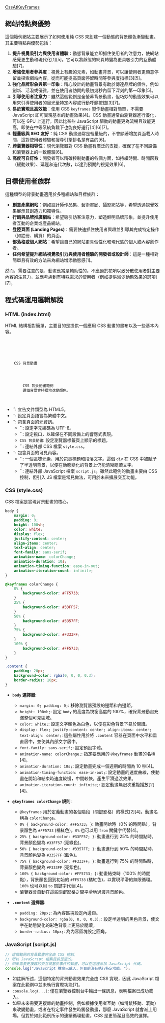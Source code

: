 <a href="https://alfo0924.github.io/CssAtKeyFrames/">CssAtKeyFrames</a>
## 網站特點與優勢

這個範例網站主要展示了如何使用純 CSS 來創建一個動態的背景顏色漸變動畫。其主要特點與優勢包括：

1.  **提升視覺吸引力與使用者體驗**：動態背景能立即抓住使用者的注意力，使網站感覺更生動和現代化[1][5]。它可以將靜態的網頁轉變為更具吸引力的互動體驗[7]。
2.  **增強使用者參與度**：視覺上有趣的元素，如動畫背景，可以讓使用者更願意停留並探索網站內容，從而可能提高頁面停留時間等參與度指標[3][5]。
3.  **強化品牌形象與第一印象**：精心設計的動畫背景有助於傳達品牌的個性，例如創新、活潑或優雅，並在使用者訪問的最初幾秒內留下深刻的第一印象[5]。
4.  **引導使用者注意力**：雖然這個範例是全螢幕背景動畫，但巧妙的動態效果可以用來引導使用者的目光至特定內容或行動呼籲按鈕[3][7]。
5.  **易於實現且高效能**：使用 CSS `keyframes` 製作動畫相對簡單，不需要 JavaScript 即可實現基本的動畫效果[4]。CSS 動畫通常由瀏覽器進行優化，可以在 GPU 上運行，因此比某些 JavaScript 驅動的動畫更為流暢且效能更高，即使在中等系統負載下也能良好運行[4][6][7]。
6.  **輕量級與 SEO 友好**：純 CSS 動畫通常是輕量級的，不會顯著增加頁面載入時間，這對使用者體驗和搜尋引擎排名是有益的[6]。
7.  **跨瀏覽器相容性**：現代瀏覽器對 CSS 動畫有廣泛的支援，確保了在不同設備和瀏覽器上的一致體驗[6]。
8.  **高度可自訂性**：開發者可以精確控制動畫的各個方面，如持續時間、時間函數（緩動效果）、延遲和迭代次數，以達到預期的視覺效果[6]。

## 目標使用者族群

這種類型的背景動畫適用於多種網站和目標族群：

*   **創意產業網站**：例如設計師作品集、藝術畫廊、攝影網站等，希望透過視覺效果展示其創造力和獨特性。
*   **行銷與品牌推廣網站**：希望吸引訪客注意力，塑造鮮明品牌形象，並提升使用者互動的企業或產品網站。
*   **登陸頁面 (Landing Pages)**：需要快速抓住使用者興趣並引導其完成特定操作（如註冊、購買）的頁面。
*   **部落格或個人網站**：希望讓自己的網站更具個性化和現代感的個人或內容創作者。
*   **任何希望提升網站視覺吸引力與使用者體驗的開發者或設計師**：這是一種相對簡單且有效的方法來為網站增添動態感[1]。

然而，需要注意的是，動畫應當是輔助性的，不應過於花哨以致分散使用者對主要內容的注意力，並應考慮到有特殊需求的使用者（例如提供減少動態效果的選項）[7]。

## 程式碼運用邏輯解說

### HTML (index.html)

HTML 結構相對簡單，主要目的是提供一個應用 CSS 動畫的畫布以及一些基本內容。

```html



    
    
    CSS 背景動畫
    


    
        CSS 背景動畫範例
        這個背景會持續地改變顏色。
    
    


```

*   ``: 宣告文件類型為 HTML5。
*   ``: 設定頁面語言為繁體中文。
*   ``: 包含頁面的元資訊。
    *   ``: 設定字元編碼為 UTF-8。
    *   ``: 設定視口，以確保在不同設備上的響應式表現。
    *   `CSS 背景動畫`: 設定瀏覽器標籤頁上顯示的標題。
    *   ``: 連結外部 CSS 檔案 `style.css`。
*   ``: 包含頁面的可見內容。
    *   ``: 一個區塊元素，用於包裹標題和段落文字。這個 `div` 在 CSS 中被賦予了半透明背景，以便在動態變化的背景上仍能清晰閱讀文字。
    *   ``: 連結外部 JavaScript 檔案 `script.js`。雖然此範例的動畫主要由 CSS 控制，但引入 JS 檔案是常見做法，可用於未來擴展交互功能。

### CSS (style.css)

CSS 檔案是實現背景動畫的核心。

```css
body {
    margin: 0;
    padding: 0;
    height: 100vh;
    color: white;
    display: flex;
    justify-content: center;
    align-items: center;
    text-align: center;
    font-family: sans-serif;
    animation-name: colorChange;
    animation-duration: 10s;
    animation-timing-function: ease-in-out;
    animation-iteration-count: infinite;
}

@keyframes colorChange {
    0% {
        background-color: #FF5733;
    }
    25% {
        background-color: #33FF57;
    }
    50% {
        background-color: #3357FF;
    }
    75% {
        background-color: #F333FF;
    }
    100% {
        background-color: #FF5733;
    }
}

.content {
    padding: 20px;
    background-color: rgba(0, 0, 0, 0.3);
    border-radius: 10px;
}
```

*   **`body` 選擇器**:
    *   `margin: 0; padding: 0;`: 移除瀏覽器預設的邊距和內邊距。
    *   `height: 100vh;`: 設定 `body` 的高度為視窗高度的 100%，確保背景動畫充滿整個可見區域。
    *   `color: white;`: 設定文字顏色為白色，以便在彩色背景下易於閱讀。
    *   `display: flex; justify-content: center; align-items: center; text-align: center;`: 這些屬性用於將 `.content` 容器在頁面中水平和垂直居中，並使其內部文字居中。
    *   `font-family: sans-serif;`: 設定預設字體。
    *   `animation-name: colorChange;`: 指定要應用的 `@keyframes` 動畫的名稱[4]。
    *   `animation-duration: 10s;`: 設定動畫完成一個週期的時間為 10 秒[4]。
    *   `animation-timing-function: ease-in-out;`: 設定動畫的速度曲線，使動畫在開始和結束時速度較慢，中間較快，產生平滑過渡效果。
    *   `animation-iteration-count: infinite;`: 設定動畫無限次重複播放[2][4]。

*   **`@keyframes colorChange` 規則**:
    *   `@keyframes` 用於定義動畫的各個階段（關鍵影格）的樣式[2][4]。動畫名稱為 `colorChange`。
    *   `0% { background-color: #FF5733; }`: 動畫開始時（0% 的時間點），背景顏色為 `#FF5733` (橘紅色)。`0%` 也可以用 `from` 關鍵字代替[4]。
    *   `25% { background-color: #33FF57; }`: 動畫進行到 25% 的時間點時，背景顏色變為 `#33FF57` (亮綠色)。
    *   `50% { background-color: #3357FF; }`: 動畫進行到 50% 的時間點時，背景顏色變為 `#3357FF` (藍色)。
    *   `75% { background-color: #F333FF; }`: 動畫進行到 75% 的時間點時，背景顏色變為 `#F333FF` (亮紫色)。
    *   `100% { background-color: #FF5733; }`: 動畫結束時（100% 的時間點），背景顏色回到初始的 `#FF5733` (橘紅色)，以實現平滑的無限循環。`100%` 也可以用 `to` 關鍵字代替[4]。
    *   瀏覽器會自動在這些關鍵影格之間平滑地過渡背景顏色。

*   **`.content` 選擇器**:
    *   `padding: 20px;`: 為內容區塊設定內邊距。
    *   `background-color: rgba(0, 0, 0, 0.3);`: 設定半透明的黑色背景，使文字在動態變化的彩色背景上更易於閱讀。
    *   `border-radius: 10px;`: 為內容區塊設定圓角。

### JavaScript (script.js)

```javascript
// 這個範例的背景動畫完全由 CSS 控制，
// 所以 JavaScript 檔案目前是空的。
// 如果需要更複雜的交互或基於事件的動畫，可以在這裡添加 JavaScript 代碼。
console.log("JavaScript 檔案已載入，但目前沒有執行特定功能。");
```

*   如註解所述，這個特定的背景動畫效果完全由 CSS 實現，因此 JavaScript 檔案在此範例中並未執行實際功能[7]。
*   `console.log(...)`: 僅在瀏覽器控制台中輸出一條訊息，表明檔案已成功載入。
*   如果未來需要更複雜的動畫控制，例如根據使用者互動（如滑鼠移動、滾動）來改變動畫，或者在特定事件發生時觸發動畫，那麼 JavaScript 就會派上用場。但對於如此範例所示的連續循環動畫，CSS 是更簡潔且高效的選擇。

